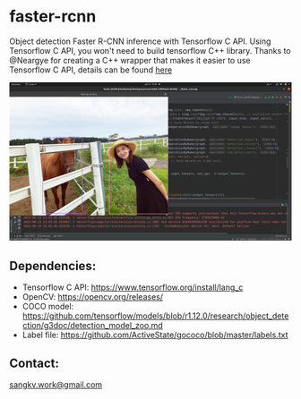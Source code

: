 # faster-rcnn
Object detection Faster R-CNN inference with Tensorflow C API. Using Tensorflow C API, you won't need to build tensorflow C++ library.
Thanks to @Neargye for creating a C++ wrapper that makes it easier to use Tensorflow C API, details can be found <a href="https://github.com/Neargye/hello_tf_c_api">here</a>

![alt text](data/cap.png)

## Dependencies:

* Tensorflow C API: https://www.tensorflow.org/install/lang_c
* OpenCV: https://opencv.org/releases/
* COCO model: https://github.com/tensorflow/models/blob/r1.12.0/research/object_detection/g3doc/detection_model_zoo.md
* Label file: https://github.com/ActiveState/gococo/blob/master/labels.txt

## Contact:

sangkv.work@gmail.com
